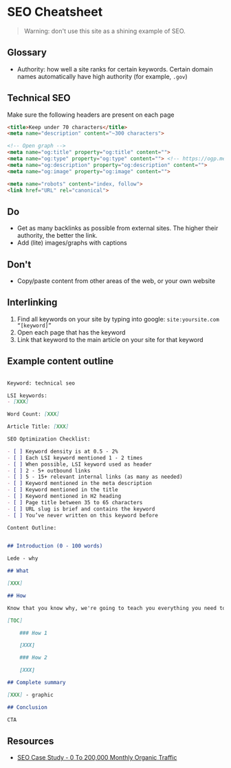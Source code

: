 # SEO Cheatsheet

> Warning: don't use this site as a shining example of SEO.


## Glossary

- Authority: how well a site ranks for certain keywords. Certain domain names automatically have high authority (for example, `.gov`)


## Technical SEO

Make sure the following headers are present on each page

```html
<title>Keep under 70 characters</title>
<meta name="description" content="~300 characters">

<!-- Open graph -->
<meta name="og:title" property="og:title" content="">
<meta name="og:type" property="og:type" content=""> <!-- https://ogp.me/#types -->
<meta name="og:description" property="og:description" content="">
<meta name="og:image" property="og:image" content="">

<meta name="robots" content="index, follow">
<link href="URL" rel="canonical">
```


## Do

- Get as many backlinks as possible from external sites. The higher their authority, the better the link.
- Add (lite) images/graphs with captions


## Don't

- Copy/paste content from other areas of the web, or your own website

## Interlinking

1. Find all keywords on your site by typing into google: `site:yoursite.com “[keyword]”`
2. Open each page that has the keyword
3. Link that keyword to the main article on your site for that keyword


## Example content outline

```md

Keyword: technical seo

LSI keywords:
- [XXX]

Word Count: [XXX]

Article Title: [XXX]

SEO Optimization Checklist:

- [ ] Keyword density is at 0.5 - 2%
- [ ] Each LSI keyword mentioned 1 - 2 times
- [ ] When possible, LSI keyword used as header
- [ ] 2 - 5+ outbound links
- [ ] 5 - 15+ relevant internal links (as many as needed)
- [ ] Keyword mentioned in the meta description
- [ ] Keyword mentioned in the title
- [ ] Keyword mentioned in H2 heading
- [ ] Page title between 35 to 65 characters
- [ ] URL slug is brief and contains the keyword
- [ ] You’ve never written on this keyword before

Content Outline:


## Introduction (0 - 100 words)

Lede - why

## What

[XXX]

## How

Know that you know why, we're going to teach you everything you need to know about [XXX]

[TOC]

    ### How 1

    [XXX]

    ### How 2

    [XXX]

## Complete summary

[XXX] - graphic

## Conclusion

CTA

```


## Resources

- [SEO Case Study - 0 To 200,000 Monthly Organic Traffic](https://apollodigital.io/blog/seo-case-study)